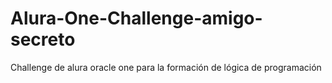 # Alura-One-Challenge-amigo-secreto
 Challenge de alura oracle one para la formación de lógica de programación
